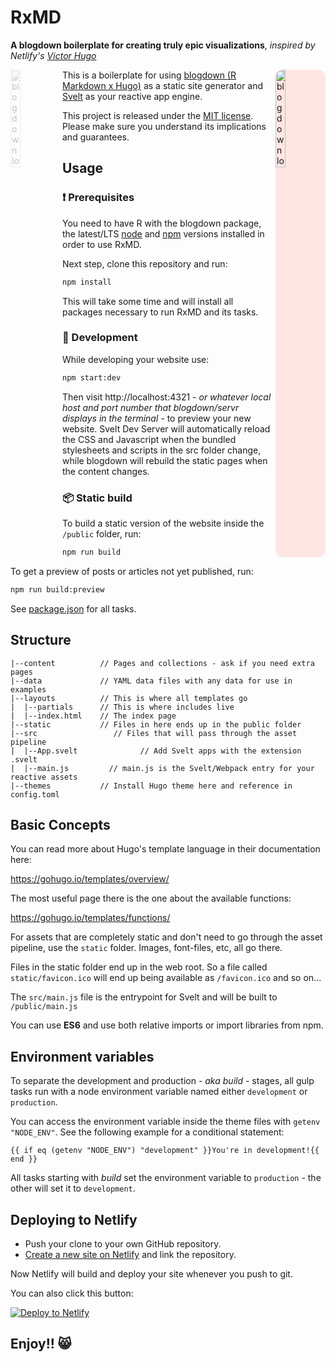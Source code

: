 # RxMD

**A blogdown boilerplate for creating truly epic visualizations**, *inspired by Netlify's [Victor Hugo](https://github.com/netlify-templates/victor-hugo)*

<a href="https://bookdown.org/yihui/blogdown">
    <img src="https://bookdown.org/yihui/blogdown/images/logo.png"
         alt="blogdown logo" style="max-width: 80px; opacity: 0.25;" width="20%" align="left" />
</a>

<a href="https://svelte.dev/">
    <img src="https://svelte.dev/svelte-logo-outline.svg"
         alt="blogdown logo" style="background-color:rgba(255, 32, 00, 0.1); border-radius:12px; border-color:#f30; max-width:80px;"
         width="20%" align="right" />
</a>

This is a boilerplate for using [blogdown (R Markdown x Hugo)](https://github.com/rstudio/blogdown/) as a static site generator and [Svelt](https://svelte.dev/) as your reactive app engine.

This project is released under the [MIT license](LICENSE). Please make sure you understand its implications and guarantees.

## Usage

### :exclamation: Prerequisites

You need to have R with the blogdown package, the latest/LTS [node](https://nodejs.org/en/download/) and [npm](https://www.npmjs.com/get-npm) versions installed in order to use RxMD.

Next step, clone this repository and run:

```bash
npm install
```

This will take some time and will install all packages necessary to run RxMD and its tasks.

### :construction_worker: Development

While developing your website use:

```bash
npm start:dev
```

Then visit http://localhost:4321 _- or whatever local host and port number that blogdown/servr displays in the terminal -_ to preview your new website. Svelt Dev Server will automatically reload the CSS and Javascript when the bundled stylesheets and scripts in the  src folder change, while blogdown will rebuild the static pages when the content changes.

### :package: Static build

To build a static version of the website inside the `/public` folder, run:

```bash
npm run build
```

To get a preview of posts or articles not yet published, run:

```bash
npm run build:preview
```

See [package.json](package.json#L8) for all tasks.

## Structure

```
|--content          // Pages and collections - ask if you need extra pages
|--data             // YAML data files with any data for use in examples
|--layouts          // This is where all templates go
|  |--partials      // This is where includes live
|  |--index.html    // The index page
|--static           // Files in here ends up in the public folder
|--src                 // Files that will pass through the asset pipeline
|  |--App.svelt              // Add Svelt apps with the extension .svelt
|  |--main.js         // main.js is the Svelt/Webpack entry for your reactive assets
|--themes           // Install Hugo theme here and reference in config.toml
```

## Basic Concepts

You can read more about Hugo's template language in their documentation here:

https://gohugo.io/templates/overview/

The most useful page there is the one about the available functions:

https://gohugo.io/templates/functions/

For assets that are completely static and don't need to go through the asset pipeline,
use the `static` folder. Images, font-files, etc, all go there.

Files in the static folder end up in the web root. So a file called `static/favicon.ico`
will end up being available as `/favicon.ico` and so on...

The `src/main.js` file is the entrypoint for Svelt and will be built to `/public/main.js`

You can use **ES6** and use both relative imports or import libraries from npm.

## Environment variables

To separate the development and production _- aka build -_ stages, all gulp tasks run with a node environment variable named either `development` or `production`.

You can access the environment variable inside the theme files with `getenv "NODE_ENV"`. See the following example for a conditional statement:

    {{ if eq (getenv "NODE_ENV") "development" }}You're in development!{{ end }}

All tasks starting with _build_ set the environment variable to `production` - the other will set it to `development`.

## Deploying to Netlify

- Push your clone to your own GitHub repository.
- [Create a new site on Netlify](https://app.netlify.com/start) and link the repository.

Now Netlify will build and deploy your site whenever you push to git.

You can also click this button:

[![Deploy to Netlify](https://www.netlify.com/img/deploy/button.svg)](https://app.netlify.com/start/deploy?repository=https://github.com/netlify/victor-hugo)

## Enjoy!! 😸

